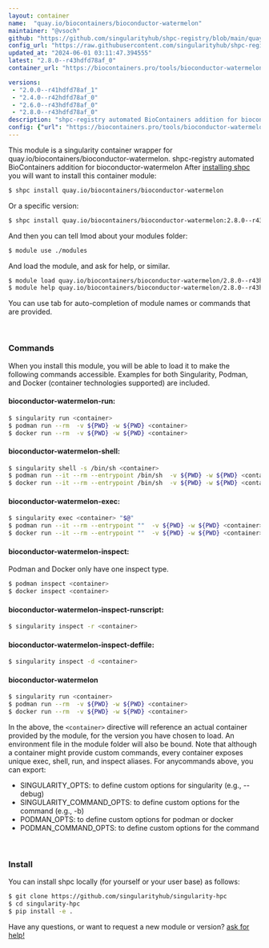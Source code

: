 ```yaml
---
layout: container
name:  "quay.io/biocontainers/bioconductor-watermelon"
maintainer: "@vsoch"
github: "https://github.com/singularityhub/shpc-registry/blob/main/quay.io/biocontainers/bioconductor-watermelon/container.yaml"
config_url: "https://raw.githubusercontent.com/singularityhub/shpc-registry/main/quay.io/biocontainers/bioconductor-watermelon/container.yaml"
updated_at: "2024-06-01 03:11:47.394555"
latest: "2.8.0--r43hdfd78af_0"
container_url: "https://biocontainers.pro/tools/bioconductor-watermelon"

versions:
 - "2.0.0--r41hdfd78af_1"
 - "2.4.0--r42hdfd78af_0"
 - "2.6.0--r43hdfd78af_0"
 - "2.8.0--r43hdfd78af_0"
description: "shpc-registry automated BioContainers addition for bioconductor-watermelon"
config: {"url": "https://biocontainers.pro/tools/bioconductor-watermelon", "maintainer": "@vsoch", "description": "shpc-registry automated BioContainers addition for bioconductor-watermelon", "latest": {"2.8.0--r43hdfd78af_0": "sha256:16c5a1df65d4015f5b70b8573c0bef1de2bfdd0a412ba62e95d98ef813989014"}, "tags": {"2.0.0--r41hdfd78af_1": "sha256:8cd446f01cf4f015d8822de8b51739c75937ea17f93b35070f9a39e09221f808", "2.4.0--r42hdfd78af_0": "sha256:c18179554ed60893414fc992959e4f44fa8b469d7ec2317fc9bf439f9eff882e", "2.6.0--r43hdfd78af_0": "sha256:f36be87b72afd7de757ee468bd471f97a699eb1ca2e0ba26985d871dd1cd62c8", "2.8.0--r43hdfd78af_0": "sha256:16c5a1df65d4015f5b70b8573c0bef1de2bfdd0a412ba62e95d98ef813989014"}, "docker": "quay.io/biocontainers/bioconductor-watermelon"}
---
```


This module is a singularity container wrapper for quay.io/biocontainers/bioconductor-watermelon.
shpc-registry automated BioContainers addition for bioconductor-watermelon
After [installing shpc](#install) you will want to install this container module:


```bash
$ shpc install quay.io/biocontainers/bioconductor-watermelon
```

Or a specific version:

```bash
$ shpc install quay.io/biocontainers/bioconductor-watermelon:2.8.0--r43hdfd78af_0
```

And then you can tell lmod about your modules folder:

```bash
$ module use ./modules
```

And load the module, and ask for help, or similar.

```bash
$ module load quay.io/biocontainers/bioconductor-watermelon/2.8.0--r43hdfd78af_0
$ module help quay.io/biocontainers/bioconductor-watermelon/2.8.0--r43hdfd78af_0
```

You can use tab for auto-completion of module names or commands that are provided.

<br>

### Commands

When you install this module, you will be able to load it to make the following commands accessible.
Examples for both Singularity, Podman, and Docker (container technologies supported) are included.

#### bioconductor-watermelon-run:

```bash
$ singularity run <container>
$ podman run --rm  -v ${PWD} -w ${PWD} <container>
$ docker run --rm  -v ${PWD} -w ${PWD} <container>
```

#### bioconductor-watermelon-shell:

```bash
$ singularity shell -s /bin/sh <container>
$ podman run --it --rm --entrypoint /bin/sh  -v ${PWD} -w ${PWD} <container>
$ docker run --it --rm --entrypoint /bin/sh  -v ${PWD} -w ${PWD} <container>
```

#### bioconductor-watermelon-exec:

```bash
$ singularity exec <container> "$@"
$ podman run --it --rm --entrypoint ""  -v ${PWD} -w ${PWD} <container> "$@"
$ docker run --it --rm --entrypoint ""  -v ${PWD} -w ${PWD} <container> "$@"
```

#### bioconductor-watermelon-inspect:

Podman and Docker only have one inspect type.

```bash
$ podman inspect <container>
$ docker inspect <container>
```

#### bioconductor-watermelon-inspect-runscript:

```bash
$ singularity inspect -r <container>
```

#### bioconductor-watermelon-inspect-deffile:

```bash
$ singularity inspect -d <container>
```



#### bioconductor-watermelon

```bash
$ singularity run <container>
$ podman run --rm  -v ${PWD} -w ${PWD} <container>
$ docker run --rm  -v ${PWD} -w ${PWD} <container>
```


In the above, the `<container>` directive will reference an actual container provided
by the module, for the version you have chosen to load. An environment file in the
module folder will also be bound. Note that although a container
might provide custom commands, every container exposes unique exec, shell, run, and
inspect aliases. For anycommands above, you can export:

 - SINGULARITY_OPTS: to define custom options for singularity (e.g., --debug)
 - SINGULARITY_COMMAND_OPTS: to define custom options for the command (e.g., -b)
 - PODMAN_OPTS: to define custom options for podman or docker
 - PODMAN_COMMAND_OPTS: to define custom options for the command

<br>

### Install

You can install shpc locally (for yourself or your user base) as follows:

```bash
$ git clone https://github.com/singularityhub/singularity-hpc
$ cd singularity-hpc
$ pip install -e .
```

Have any questions, or want to request a new module or version? [ask for help!](https://github.com/singularityhub/singularity-hpc/issues)